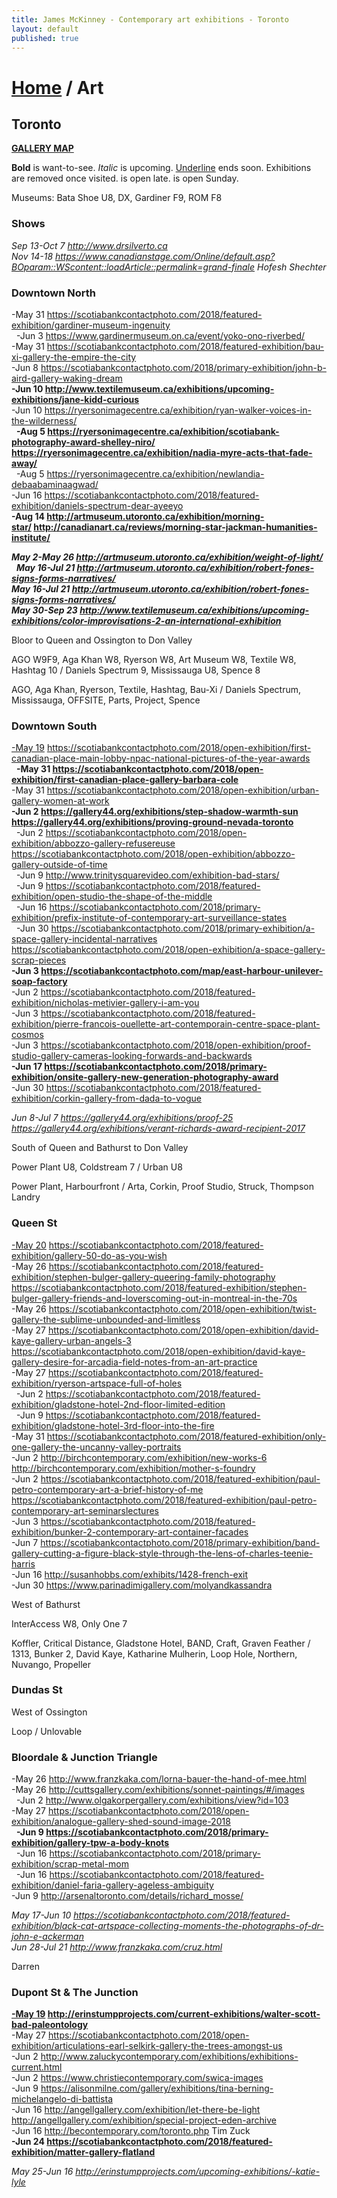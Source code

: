 ```yaml
---
title: James McKinney - Contemporary art exhibitions - Toronto
layout: default
published: true
---
```


# [Home](/) / Art

## Toronto

**[GALLERY MAP](https://www.google.com/maps/d/u/0/edit?mid=1sMiga7vQsqWdqEVQCqHsxjX2jeU)**

<span class="glyphicon glyphicon-info-sign" aria-hidden="true"></span> <strong>Bold</strong> is want-to-see. <em>Italic</em> is upcoming. <u>Underline</u> ends soon. Exhibitions are removed once visited. <span class="glyphicon glyphicon-time" aria-hidden="true"></span> is open late. <span class="glyphicon glyphicon-calendar" aria-hidden="true"></span> is open Sunday.

<span class="glyphicon glyphicon-calendar" aria-hidden="true"></span> <span class="glyphicon glyphicon-time" aria-hidden="true"></span> Museums: Bata Shoe U8, DX, Gardiner F9, ROM F8

### Shows

_Sep 13-Oct 7 <http://www.drsilverto.ca>_  
_Nov 14-18 <https://www.canadianstage.com/Online/default.asp?BOparam::WScontent::loadArticle::permalink=grand-finale> Hofesh Shechter_  

### Downtown North

-May 31 <https://scotiabankcontactphoto.com/2018/featured-exhibition/gardiner-museum-ingenuity>  
  -Jun 3 <https://www.gardinermuseum.on.ca/event/yoko-ono-riverbed/>  
-May 31 <https://scotiabankcontactphoto.com/2018/featured-exhibition/bau-xi-gallery-the-empire-the-city>  
-Jun 8 <https://scotiabankcontactphoto.com/2018/primary-exhibition/john-b-aird-gallery-waking-dream>  
**-Jun 10 <http://www.textilemuseum.ca/exhibitions/upcoming-exhibitions/jane-kidd-curious>**  
-Jun 10 <https://ryersonimagecentre.ca/exhibition/ryan-walker-voices-in-the-wilderness/>  
  **-Aug 5 <https://ryersonimagecentre.ca/exhibition/scotiabank-photography-award-shelley-niro/> <https://ryersonimagecentre.ca/exhibition/nadia-myre-acts-that-fade-away/>**  
  -Aug 5 <https://ryersonimagecentre.ca/exhibition/newlandia-debaabaminaagwad/>  
-Jun 16 <https://scotiabankcontactphoto.com/2018/featured-exhibition/daniels-spectrum-dear-ayeeyo>  
**-Aug 14 <http://artmuseum.utoronto.ca/exhibition/morning-star/> <http://canadianart.ca/reviews/morning-star-jackman-humanities-institute/>**  

_**May 2-May 26 <http://artmuseum.utoronto.ca/exhibition/weight-of-light/>**_  
  _**May 16-Jul 21 <http://artmuseum.utoronto.ca/exhibition/robert-fones-signs-forms-narratives/>**_  
_**May 16-Jul 21 <http://artmuseum.utoronto.ca/exhibition/robert-fones-signs-forms-narratives/>**_  
_**May 30-Sep 23 <http://www.textilemuseum.ca/exhibitions/upcoming-exhibitions/color-improvisations-2-an-international-exhibition>**_  

<span class="glyphicon glyphicon-info-sign" aria-hidden="true"></span> Bloor to Queen and Ossington to Don Valley

<span class="glyphicon glyphicon-time" aria-hidden="true"></span> AGO W9F9, Aga Khan W8, Ryerson W8, Art Museum W8, Textile W8, Hashtag 10 / Daniels Spectrum 9, Mississauga U8, Spence 8

<span class="glyphicon glyphicon-calendar" aria-hidden="true"></span> AGO, Aga Khan, Ryerson, Textile, Hashtag, Bau-Xi / Daniels Spectrum, Mississauga, OFFSITE, Parts, Project, Spence

### Downtown South

<u>-May 19</u> <https://scotiabankcontactphoto.com/2018/open-exhibition/first-canadian-place-main-lobby-npac-national-pictures-of-the-year-awards>  
  **-May 31 <https://scotiabankcontactphoto.com/2018/open-exhibition/first-canadian-place-gallery-barbara-cole>**  
-May 31 <https://scotiabankcontactphoto.com/2018/open-exhibition/urban-gallery-women-at-work>  
**-Jun 2 <https://gallery44.org/exhibitions/step-shadow-warmth-sun> <https://gallery44.org/exhibitions/proving-ground-nevada-toronto>**  
  -Jun 2 <https://scotiabankcontactphoto.com/2018/open-exhibition/abbozzo-gallery-refusereuse> <https://scotiabankcontactphoto.com/2018/open-exhibition/abbozzo-gallery-outside-of-time>  
  -Jun 9 <http://www.trinitysquarevideo.com/exhibition-bad-stars/>  
  -Jun 9 <https://scotiabankcontactphoto.com/2018/featured-exhibition/open-studio-the-shape-of-the-middle>  
  -Jun 16 <https://scotiabankcontactphoto.com/2018/primary-exhibition/prefix-institute-of-contemporary-art-surveillance-states>  
  -Jun 30 <https://scotiabankcontactphoto.com/2018/primary-exhibition/a-space-gallery-incidental-narratives> <https://scotiabankcontactphoto.com/2018/open-exhibition/a-space-gallery-scrap-pieces>  
**-Jun 3 <https://scotiabankcontactphoto.com/map/east-harbour-unilever-soap-factory>**  
-Jun 2 <https://scotiabankcontactphoto.com/2018/featured-exhibition/nicholas-metivier-gallery-i-am-you>  
-Jun 3 <https://scotiabankcontactphoto.com/2018/featured-exhibition/pierre-francois-ouellette-art-contemporain-centre-space-plant-cosmos>  
-Jun 3 <https://scotiabankcontactphoto.com/2018/open-exhibition/proof-studio-gallery-cameras-looking-forwards-and-backwards>  
**-Jun 17 <https://scotiabankcontactphoto.com/2018/primary-exhibition/onsite-gallery-new-generation-photography-award>**  
-Jun 30 <https://scotiabankcontactphoto.com/2018/featured-exhibition/corkin-gallery-from-dada-to-vogue>  

_Jun 8-Jul 7 <https://gallery44.org/exhibitions/proof-25> <https://gallery44.org/exhibitions/verant-richards-award-recipient-2017>_  

<span class="glyphicon glyphicon-info-sign" aria-hidden="true"></span> South of Queen and Bathurst to Don Valley

<span class="glyphicon glyphicon-time" aria-hidden="true"></span> Power Plant U8, Coldstream 7 / Urban U8

<span class="glyphicon glyphicon-calendar" aria-hidden="true"></span> Power Plant, Harbourfront / Arta, Corkin, Proof Studio, Struck, Thompson Landry

### Queen St

<u>-May 20</u> <https://scotiabankcontactphoto.com/2018/featured-exhibition/gallery-50-do-as-you-wish>  
-May 26 <https://scotiabankcontactphoto.com/2018/featured-exhibition/stephen-bulger-gallery-queering-family-photography> <https://scotiabankcontactphoto.com/2018/featured-exhibition/stephen-bulger-gallery-friends-and-loverscoming-out-in-montreal-in-the-70s>  
-May 26 <https://scotiabankcontactphoto.com/2018/open-exhibition/twist-gallery-the-sublime-unbounded-and-limitless>  
-May 27 <https://scotiabankcontactphoto.com/2018/open-exhibition/david-kaye-gallery-urban-angels-3> <https://scotiabankcontactphoto.com/2018/open-exhibition/david-kaye-gallery-desire-for-arcadia-field-notes-from-an-art-practice>  
-May 27 <https://scotiabankcontactphoto.com/2018/featured-exhibition/ryerson-artspace-full-of-holes>  
  -Jun 2 <https://scotiabankcontactphoto.com/2018/featured-exhibition/gladstone-hotel-2nd-floor-limited-edition>  
  -Jun 9 <https://scotiabankcontactphoto.com/2018/featured-exhibition/gladstone-hotel-3rd-floor-into-the-fire>  
-May 31 <https://scotiabankcontactphoto.com/2018/featured-exhibition/only-one-gallery-the-uncanny-valley-portraits>  
-Jun 2 <http://birchcontemporary.com/exhibition/new-works-6> <http://birchcontemporary.com/exhibition/mother-s-foundry>  
-Jun 2 <https://scotiabankcontactphoto.com/2018/featured-exhibition/paul-petro-contemporary-art-a-brief-history-of-me> <https://scotiabankcontactphoto.com/2018/featured-exhibition/paul-petro-contemporary-art-seminarslectures>  
-Jun 3 <https://scotiabankcontactphoto.com/2018/featured-exhibition/bunker-2-contemporary-art-container-facades>  
-Jun 7 <https://scotiabankcontactphoto.com/2018/primary-exhibition/band-gallery-cutting-a-figure-black-style-through-the-lens-of-charles-teenie-harris>  
-Jun 16 <http://susanhobbs.com/exhibits/1428-french-exit>  
-Jun 30 <https://www.parinadimigallery.com/molyandkassandra>  

<span class="glyphicon glyphicon-info-sign" aria-hidden="true"></span> West of Bathurst

<span class="glyphicon glyphicon-time" aria-hidden="true"></span> InterAccess W8, Only One 7

<span class="glyphicon glyphicon-calendar" aria-hidden="true"></span> Koffler, Critical Distance, Gladstone Hotel, BAND, Craft, Graven Feather / 1313, Bunker 2, David Kaye, Katharine Mulherin, Loop Hole, Northern, Nuvango, Propeller

### Dundas St

<span class="glyphicon glyphicon-info-sign" aria-hidden="true"></span> West of Ossington

<span class="glyphicon glyphicon-calendar" aria-hidden="true"></span> Loop / Unlovable

### Bloordale & Junction Triangle

-May 26 <http://www.franzkaka.com/lorna-bauer-the-hand-of-mee.html>  
-May 26 <http://cuttsgallery.com/exhibitions/sonnet-paintings/#/images>  
  -Jun 2 <http://www.olgakorpergallery.com/exhibitions/view?id=103>  
-May 27 <https://scotiabankcontactphoto.com/2018/open-exhibition/analogue-gallery-shed-sound-image-2018>  
  **-Jun 9 <https://scotiabankcontactphoto.com/2018/primary-exhibition/gallery-tpw-a-body-knots>**  
  -Jun 16 <https://scotiabankcontactphoto.com/2018/primary-exhibition/scrap-metal-mom>  
  -Jun 16 <https://scotiabankcontactphoto.com/2018/featured-exhibition/daniel-faria-gallery-ageless-ambiguity>  
-Jun 9 <http://arsenaltoronto.com/details/richard_mosse/>  

_May 17-Jun 10 <https://scotiabankcontactphoto.com/2018/featured-exhibition/black-cat-artspace-collecting-moments-the-photographs-of-dr-john-e-ackerman>_  
_Jun 28-Jul 21 <http://www.franzkaka.com/cruz.html>_  

<span class="glyphicon glyphicon-calendar" aria-hidden="true"></span> Darren

### Dupont St & The Junction

**<u>-May 19</u> <http://erinstumpprojects.com/current-exhibitions/walter-scott-bad-paleontology>**  
-May 27 <https://scotiabankcontactphoto.com/2018/open-exhibition/articulations-earl-selkirk-gallery-the-trees-amongst-us>  
-Jun 2 <http://www.zaluckycontemporary.com/exhibitions/exhibitions-current.html>  
-Jun 2 <https://www.christiecontemporary.com/swica-images>  
-Jun 9 <https://alisonmilne.com/gallery/exhibitions/tina-berning-michelangelo-di-battista>  
-Jun 16 <http://angellgallery.com/exhibition/let-there-be-light> <http://angellgallery.com/exhibition/special-project-eden-archive>  
-Jun 16 <http://becontemporary.com/toronto.php> Tim Zuck  
**-Jun 24 <https://scotiabankcontactphoto.com/2018/featured-exhibition/matter-gallery-flatland>**  

_May 25-Jun 16 <http://erinstumpprojects.com/upcoming-exhibitions/-katie-lyle>_  

